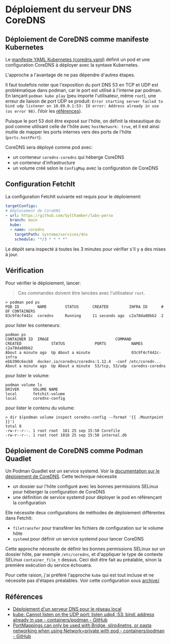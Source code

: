 # Déploiement du serveur DNS CoreDNS

## Déploiement de CoreDNS comme manifeste Kubernetes

Le [manifeste YAML Kubernetes (coredns.yaml)](coredns.yaml) définit un pod et une configuration CoreDNS à déployer avec la syntaxe Kubernetes.

L'approche a l'avantage de ne pas dépendre d'autres étapes.

Il faut toutefois noter que l'exposition du port DNS 53 en TCP et UDP est problématique dans podman, car le port est utilisé à l'interne par podman. En lançant `podman kube play` (peu importe l'utilisateur, même `root`), une erreur de liaison de port UDP se produit: `Error starting server failed to bind udp listener on 10.89.0.1:53: IO error: Address already in use (os error 98)`. (Voir les [références](#références)).

Puisque le port 53 doit être exposé sur l'hôte, on définit la réseautique du pod comme utilisant celle de l'hôte avec `hostNetwork: true`, et il est ainsi inutile de mapper les ports internes vers des ports de l'hôte (`ports.hostPort`).

CoreDNS sera déployé comme pod avec:

* un conteneur `coredns-coredns` qui héberge CoreDNS
* un conteneur d'infrastructure
* un volume créé selon le `ConfigMap` avec la configuration de CoreDNS

## Configuration FetchIt

La configuration FetchIt suivante est requis pour le déploiement:

```yaml
targetConfigs:
# Déploiement de CoreDNS
- url: https://github.com/SylChamber/labo-perso
  branch: main
  kube:
  - name: coredns
    targetPath: systeme/services/dns
    schedule: "*/3 * * * *"
```

Le dépôt sera inspecté à toutes les 3 minutes pour vérifier s'il y a des mises à jour.

## Vérification

Pour vérifier le déploiement, lancer:

> Ces commandes doivent être lancées avec l'utilisateur `root`.

```shell
> podman pod ps
POD ID        NAME        STATUS      CREATED         INFRA ID      # OF CONTAINERS
03c9f4cf442c  coredns     Running     11 seconds ago  c2a78da80bb2  2
```

pour lister les conteneurs:

```shell
podman ps
CONTAINER ID  IMAGE                             COMMAND               CREATED             STATUS             PORTS           NAMES
c2a78da80bb2                                                          About a minute ago  Up About a minute                  03c9f4cf442c-infra
ebb390c6ecb8  docker.io/coredns/coredns:1.12.4  -conf /etc/coredn...  About a minute ago  Up About a minute  53/tcp, 53/udp  coredns-coredns
```

pour lister le volume:

```shell
podman volume ls
DRIVER      VOLUME NAME
local       fetchit-volume
local       coredns-config
```

pour lister le contenu du volume:

```shell
> dir $(podman volume inspect coredns-config --format '{{ .Mountpoint }}')
total 8
-rw-r--r--. 1 root root  161 25 sep 15:50 Corefile
-rw-r--r--. 1 root root 1016 25 sep 15:50 internal.db
```

## Déploiement de CoreDNS comme Podman Quadlet

Un Podman Quadlet est un service systemd. Voir la [documentation sur le déploiement de CoreDNS](../../../docs/dns/README.md). Cette technique nécessite

* un dossier sur l'hôte configuré avec les bonnes permissions SELinux pour héberger la configuration de CoreDNS
* une définition de service systemd pour déployer le pod en référençant la configuration

Elle nécessite deux configurations de méthodes de déploiement différentes dans FetchIt:

* `filetransfer` pour transférer les fichiers de configuration sur le volume hôte
* `systemd` pour définir un service systemd pour lancer CoreDNS

Cette approche nécessite de définir les bonnes permissions SELinux sur un dossier hôte, par exemple `/etc/coredns`, et d'appliquer le type de contexte SELinux `container_file_t` dessus. Ceci doit être fait au préalable, sinon la première exécution du service échouera.

Pour cette raison, j'ai préféré l'approche `kube` qui est tout incluse et ne nécessite pas d'étapes préalables. Voir cette configuration sous [archive/](archive/).

## Références

* [Déploiement d'un serveur DNS pour le réseau local](../../../docs/dns/README.md)
* [kube: Cannot listen on the UDP port: listen udp4 :53: bind: address already in use - containers/podman - GitHub](https://github.com/containers/podman/issues/19108)
* [PortMappings can only be used with Bridge, slirp4netns, or pasta networking when using Network=private with pod - containers/podman - GitHub](https://github.com/containers/podman/issues/21019)
